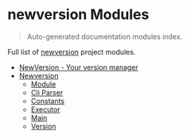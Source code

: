 # newversion Modules

> Auto-generated documentation modules index.

Full list of [newversion](README.md#newversion---your-version-manager) project modules.

- [NewVersion - Your version manager](README.md#newversion---your-version-manager)
- [Newversion](newversion/index.md#newversion)
    - [Module](newversion/module.md#module)
    - [Cli Parser](newversion/cli_parser.md#cli-parser)
    - [Constants](newversion/constants.md#constants)
    - [Executor](newversion/executor.md#executor)
    - [Main](newversion/main.md#main)
    - [Version](newversion/version.md#version)
